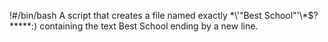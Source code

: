 !#/bin/bash
A script that creates a file named exactly \*\\'"Best School"\'\\*$\?\*\*\*\*\*:) containing the text Best School ending by a new line.